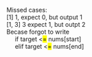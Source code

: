 Missed cases: \
[1] 1, expect 0, but output 1 \
[1, 3] 3 expect 1, but outpt 2 \
Becase forgot to write \
&nbsp;&nbsp;&nbsp;&nbsp; if target <<mark>=</mark> nums[start] \
&nbsp;&nbsp;&nbsp;&nbsp; elif target <<mark>=</mark> nums[end]
